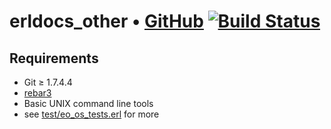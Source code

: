 # erldocs_other • [GitHub](//github.com/erldocs/erldocs_other) [![Build Status](https://api.travis-ci.org/erldocs/erldocs_other.svg?branch=master)](https://travis-ci.org/erldocs/erldocs_other)

## Requirements
* Git ≥ 1.7.4.4
* [rebar3](//github.com/erlang/rebar3)
* Basic UNIX command line tools
* see [test/eo_os_tests.erl](//github.com/erldocs/erldocs_other/blob/master/test/eo_os_tests.erl) for more
